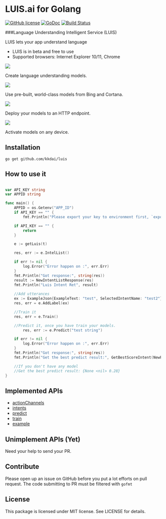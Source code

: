 LUIS.ai for Golang
======================
[![GitHub license](https://img.shields.io/badge/license-MIT-blue.svg)](https://raw.githubusercontent.com/kkdai/luis/master/LICENSE)  [![GoDoc](https://godoc.org/github.com/kkdai/luis?status.svg)](https://godoc.org/github.com/kkdai/luis)  [![Build Status](https://travis-ci.org/kkdai/luis.svg)](https://travis-ci.org/kkdai/luis)
 


###Language Understanding Intelligent Service (LUIS)

LUIS lets your app understand language

- LUIS is in beta and free to use
- Supported browsers: Internet Explorer 10/11, Chrome
 
![](https://www.luis.ai/Content/images/CreateLanguageModels.png)

Create language understanding models.

![](https://www.luis.ai/Content/images/UsePrebuiltModels.png)

Use pre-built, world-class models from Bing and Cortana.

![](https://www.luis.ai/Content/images/DeployModels.png)

Deploy your models to an HTTP endpoint.

![](https://www.luis.ai/Content/images/ConsumeModels.png)

Activate models on any device.
 

Installation
---------------

```
go get github.com/kkdai/luis
```

How to use it
---------------


```go

var API_KEY string
var APPID string

func main() {
	APPID = os.Getenv("APP_ID")
	if API_KEY == "" {
		fmt.Println("Please export your key to environment first, `export SUB_KEY=12234 && export APP_ID=5678`")

	if API_KEY == "" {
		return
	}

	e := getLuis(t)

	res, err := e.IntelList()

	if err != nil {
		log.Error("Error happen on :", err.Err)
	}
	fmt.Println("Got response:", string(res))
	result := NewIntentListResponse(res)
	fmt.Println("Luis Intent Ret", result)
	
	//Add utterances
	ex := ExampleJson{ExampleText: "test", SelectedIntentName: "test2"}
	res, err = e.AddLabel(ex)

	//Train it
	res, err = e.Train()

	//Predict it, once you have train your models.
		res, err := e.Predict("test string")

	if err != nil {
		log.Error("Error happen on :", err.Err)
	}
	fmt.Println("Got response:", string(res))
	fmt.Println("Get the best predict result:", GetBestScoreIntent(NewPredictResponse(res)))

	//If you don't have any model
	//Get the best predict result: {None <nil> 0.28}
}
```

Implemented APIs
---------------

- [actionChannels](https://dev.projectoxford.ai/docs/services/56d95961e597ed0f04b76e58/operations/5739a8c71984550500affdfa)
- [intents](https://dev.projectoxford.ai/docs/services/56d95961e597ed0f04b76e58/operations/56f8a55119845511c81de467)
- [predict](https://dev.projectoxford.ai/docs/services/56d95961e597ed0f04b76e58/operations/56f8a55119845511c81de479)
- [train](https://dev.projectoxford.ai/docs/services/56d95961e597ed0f04b76e58/operations/56f8a55119845511c81de483)
- [example](https://dev.projectoxford.ai/docs/services/56d95961e597ed0f04b76e58/operations/56f8a55119845511c81de461)


Unimplement APIs (Yet)
---------------

Need your help to send your PR.

Contribute
---------------

Please open up an issue on GitHub before you put a lot efforts on pull request.
The code submitting to PR must be filtered with `gofmt`

License
---------------

This package is licensed under MIT license. See LICENSE for details.
